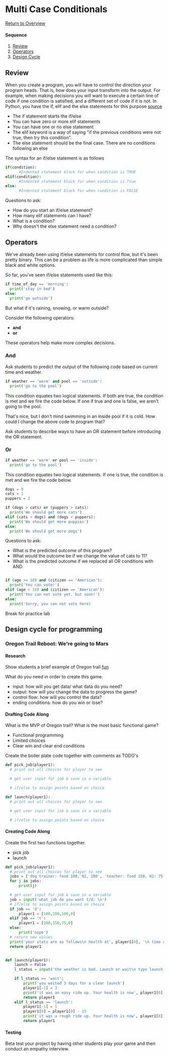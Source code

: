 # Multi Case Conditionals

[Return to Overview](https://github.com/kyle1james/teacher_docs_coding_bootcamp/blob/master/README.md)

#### Sequence

1. [Review](#Review)
2. [Operators](#operators)
3. [Design Cycle](#Design-cycle-for-programming)


## Review

When you create a program, you will have to control the direction your program heads. That is, how does your input transform into the output. For example, when making decisions you will want to execute a certain line of code if one condition is satisfied, and a different set of code if it is not. In Python, you have the if, elif and the else statements for this purpose [source](https://www.datacamp.com/community/tutorials/python-if-elif-else)

- The if statement starts the if/else
- You can have zero or more elif statements
- You can have one or no else statement
- The elif keyword is a way of saying "if the previous conditions were not true, then try this condition".
- The else statement should be the final case. There are no conditions following an else

The syntax for an if/else statement is as follows
```python
if(condition):
      #Indented statement block for when condition is TRUE
elif(condition):
      #Indented statement block for when condition is True
else:
      #Indented statement block for when condition is FALSE
```
Questions to ask:
  * How do you start an if/else statement?
  * How many elif statements can I have?
  * What is a condition?
  * Why doesn't the else statement need a condition?


## Operators

We've already been using if/else statements for control flow, but it's been pretty binary. This can be a problem as life is more complicated than simple black and white options.

So far, you've seen if/else statements used like this:

```python
if time_of_day == 'morning':
  print('stay in bed')
else:
  print('go outside')
```
But what if it's raining, snowing, or warm outside?

Consider the following operators:

- **and**
- **or**


These operators help make more complex decisions.

### And
Ask students to predict the output of the following code based on current time and weather.

```python
if weather == 'warm' and pool == 'outside':
  print('go to the pool')
```
This condition equates two logical statements. If both are true, the condition is met and we fire the code below. If one if true and one is false, we aren't going to the pool.

That's nice, but I don't mind swimming in an inside pool if it is cold. How could I change the above code to program that?

Ask students to describe ways to have an OR statement before introducing the OR statement.
### Or

```python
if weather == 'warm' or pool == 'inside':
  print('go to the pool')
```
This condition equates two logical statements. If one is true, the condition is met and we fire the code below.

```python
dogs = 0
cats = 1
puppers = 2

if (dogs > cats) or (puppers > cats):
  print('We should get more cats')
elif (cats < dogs) and (dogs < puppers):
  print('We should get more puppies')
else:
  print('We should get more dogs')

```


Questions to ask:
* What is the predicted outcome of this program?
* What would the outcome be if we change the value of cats to 11?
* What is the predicted outcome if we replaced all OR conditions with AND



```python

if (age >= 18) and (citizen == 'American'):
  print('You can vote!')
elif (age < 18) and (citizen == 'American'):
  print('You can not vote yet, but soon!')
else:
  print('Sorry, you can not vote here)
```

Break for practice lab

## Design cycle for programming

### Oregon Trail Reboot: We're going to Mars

#### Research
Show students a brief example of Oregon trail
[fun](https://classicreload.com/oregon-trail.html)

What do you need in order to create this game.

- input: how will you get data/ what data do you need?
- output: how will you change the data to progress the game?
- control flow: how will you control the data?
- ending conditions: how do you win or lose?



#### Drafting Code Along
What is the MVP of Oregon trail? What is the most basic functional game?

- Functional programming
- Limited choices
- Clear win and clear end conditions

Create the boiler plate code together with comments as TODO's

```Python
def pick_job(player1):
  # print out all choices for player to see

  # get user input for job & save in a variable

  # if/else to assign points based on choice

def launch(player1):
  # print out all choices for player to see

  # get user input for job & save in a variable

  # if/else to assign points based on choice

```


#### Creating Code Along
Create the first two functions together.

- pick job
- launch

```python
def pick_job(player1):
  # print out all choices for player to see
  jobs = ['dog trainer: food 100, 02, 100', 'teacher: food 150, 02: 75']
  for j in jobs:
      print(j)

  # get user input for job & save in a variable
  job = input('what job do you want t/d: \n')
  # if/else to assign points based on choice
  if job == 'd':
      player1 = [100,100,100,0]
  elif job == 't':
      player1 = [100,150,75,0]
  else:
      print('nope')
  # return new values
  print('your stats are as follows\n health at', player1[0], '\n time at', player1[-1])
  return player1


def launch(player1):
    launch = False
    l_status = input('the weather is bad. Launch or wait\n type launch or wait: ')

    if l_status == 'wait':
        print('you waited 3 days for a clear launch')
        player1[-1] = 3
        print('it was an easy ride up. Your health is now', player1[0], 'and your time is now', player1[-1], 'days')
        return player1
    elif l_status == 'launch':
        player1[-1] = 1
        player1[0] = player1[0] - 25
        print('it was a rough ride up. Your health is now', player1[0])
        return player1
```

#### Testing

Beta test your project by having other students play your game and then conduct an empathy interview.
